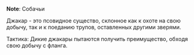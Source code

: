 **Note**: Собачьи

Джакар - это псовидное существо, склонное как к охоте на свою добычу, так и к поеданию трупов, оставленных другими зверями.

Тактика: Дикие джакары пытаются получить преимущество, обходя свою добычу с фланга.